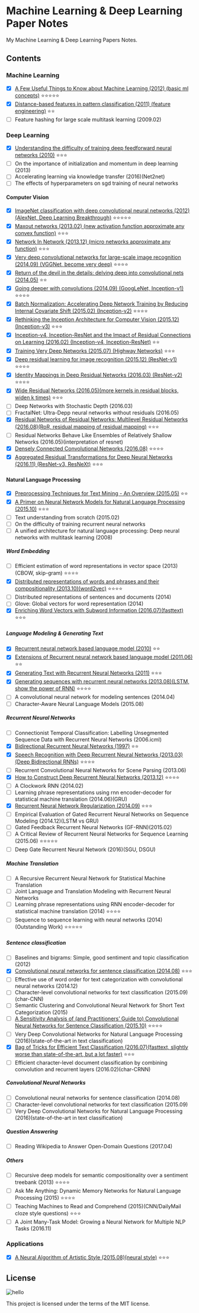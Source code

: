 # Machine Learning & Deep Learning Paper Notes
My Machine Learning & Deep Learning Papers Notes.

## Contents
### Machine Learning
- [x] [A Few Useful Things to Know about Machine Learning (2012) (basic ml concepts)](https://github.com/SunnyMarkLiu/Papers/blob/master/Machine%20Learning/A%20Few%20Useful%20Things%20to%20Know%20about%20Machine%20Learning.pdf) :star::star::star::star::star:
- [x] [Distance-based features in pattern classification (2011) (feature engineering)](https://github.com/SunnyMarkLiu/Papers/blob/master/Machine%20Learning/Distance-based%20features%20in%20pattern%20classification.pdf) :star::star:
- [ ] Feature hashing for large scale multitask learning (2009.02)

### Deep Learning
- [x] [Understanding the difficulty of training deep feedforward neural networks (2010)](https://github.com/SunnyMarkLiu/Papers/blob/master/Deep%20Learning/Understanding%20the%20difficulty%20of%20training%20deep%20feedforward%20neural%20networks.pdf) :star::star::star:
- [ ] On the importance of initialization and momentum in deep learning (2013)
- [ ] Accelerating learning via knowledge transfer (2016)(Net2net)
- [ ] The effects of hyperparameters on sgd training of neural networks

#### Computer Vision
- [x] [ImageNet classification with deep convolutional neural networks (2012) (AlexNet, Deep Learning Breakthrough)](https://github.com/SunnyMarkLiu/Papers/blob/master/Deep%20Learning/Computer%20Vision/ImageNet%20classification%20with%20deep%20convolutional%20neural%20networks.pdf) :star::star::star::star::star:
- [x] [Maxout networks (2013.02) (new activation function approximate any convex function)](https://github.com/SunnyMarkLiu/Papers/blob/master/Deep%20Learning/Computer%20Vision/Maxout%20Networks.pdf) :star::star::star:
- [x] [Network In Network (2013.12) (micro networks approximate any function)](https://github.com/SunnyMarkLiu/Papers/blob/master/Deep%20Learning/Computer%20Vision/Network%20In%20Network.pdf) :star::star::star:
- [x] [Very deep convolutional networks for large-scale image recognition (2014.09) (VGGNet, become very deep)](https://github.com/SunnyMarkLiu/Papers/blob/master/Deep%20Learning/Computer%20Vision/Very%20deep%20convolutional%20networks%20for%20large-scale%20image%20recognition.pdf) :star::star::star::star:
- [x] [Return of the devil in the details: delving deep into convolutional nets (2014.05)](https://github.com/SunnyMarkLiu/Papers/blob/master/Deep%20Learning/Computer%20Vision/Return%20of%20the%20Devil%20in%20the%20Details:%20Delving%20Deep%20into%20Convolutional%20Nets.pdf) :star::star:
- [x] [Going deeper with convolutions (2014.09) (GoogLeNet, Inception-v1)](https://github.com/SunnyMarkLiu/Papers/blob/master/Deep%20Learning/Computer%20Vision/Going%20deeper%20with%20convolutions.pdf) :star::star::star::star:
- [x] [Batch Normalization: Accelerating Deep Network Training by Reducing Internal Covariate Shift (2015.02) (Inception-v2)](https://github.com/SunnyMarkLiu/Papers/blob/master/Deep%20Learning/Computer%20Vision/Batch%20Normalization:%20Accelerating%20Deep%20Network%20Training%20by%20Reducing%20Internal%20Covariate%20Shift.pdf) :star::star::star::star:
- [x] [Rethinking the Inception Architecture for Computer Vision (2015.12) (Inception-v3)](https://github.com/SunnyMarkLiu/Papers/blob/master/Deep%20Learning/Computer%20Vision/Rethinking%20the%20Inception%20Architecture%20for%20Computer%20Vision.pdf) :star::star::star:
- [x] [Inception-v4, Inception-ResNet and the Impact of Residual Connections on Learning (2016.02) (Inception-v4, Inception-ResNet)](https://github.com/SunnyMarkLiu/Papers/blob/master/Deep%20Learning/Computer%20Vision/Inception-v4%2C%20Inception-ResNet%20and%20the%20Impact%20of%20Residual%20Connections%20on%20Learning.pdf) :star::star:
- [x] [Training Very Deep Networks (2015.07) (Highway Networks)](https://github.com/SunnyMarkLiu/Papers/blob/master/Deep%20Learning/Computer%20Vision/Training%20Very%20Deep%20Networks.pdf) :star::star::star:
- [x] [Deep residual learning for image recognition (2015.12) (ResNet-v1)](https://github.com/SunnyMarkLiu/Papers/blob/master/Deep%20Learning/Computer%20Vision/Deep%20Residual%20Learning%20for%20Image%20Recognition.pdf) :star::star::star::star:
- [x] [Identity Mappings in Deep Residual Networks (2016.03) (ResNet-v2)](https://github.com/SunnyMarkLiu/Papers/blob/master/Deep%20Learning/Computer%20Vision/Identity%20Mappings%20in%20Deep%20Residual%20Networks.pdf) :star::star::star::star:
- [x] [Wide Residual Networks (2016.05)(more kernels in residual blocks, widen k times)](https://github.com/SunnyMarkLiu/Papers/blob/master/Deep%20Learning/Computer%20Vision/Wide%20Residual%20Networks.pdf) :star::star::star:
- [ ] Deep Networks with Stochastic Depth (2016.03)
- [ ] FractalNet: Ultra-Depp neural networks without residuals (2016.05)
- [x] [Residual Networks of Residual Networks: Multilevel Residual Networks (2016.08)(RoR,  residual mapping of residual mapping)](https://github.com/SunnyMarkLiu/Papers/blob/master/Deep%20Learning/Computer%20Vision/Residual%20Networks%20of%20Residual%20Networks%20Multilevel%20Residual%20Networks.pdf) :star::star::star:
- [ ] Residual Networks Behave Like Ensembles of Relatively Shallow Networks (2016.05)(interpretation of resnet)
- [x] [Densely Connected Convolutional Networks (2016.08)](https://github.com/SunnyMarkLiu/Papers/blob/master/Deep%20Learning/Computer%20Vision/Densely%20Connected%20Convolutional%20Networks.pdf) :star::star::star::star:
- [x] [Aggregated Residual Transformations for Deep Neural Networks (2016.11) (ResNet-v3, ResNeXt)](https://github.com/SunnyMarkLiu/Papers/blob/master/Deep%20Learning/Computer%20Vision/Aggregated%20Residual%20Transformations%20for%20Deep%20Neural%20Networks.pdf) :star::star::star:

#### Natural Language Processing
- [x] [Preprocessing Techniques for Text Mining - An Overview (2015.05)](https://github.com/SunnyMarkLiu/MachineLearning-DeepLearning-Papers/blob/master/Deep%20Learning/Natural%20Language%20Processing/Preprocessing%20Techniques%20for%20Text%20Mining%20-%20An%20Overview.pdf) :star::star:
- [x] [A Primer on Neural Network Models for Natural Language Processing (2015.10)](https://github.com/SunnyMarkLiu/Papers/blob/master/Deep%20Learning/Natural%20Language%20Processing/A%20Primer%20on%20Neural%20Network%20Models%20for%20Natural%20Language%20Processing.pdf) :star::star::star:
- [ ] Text understanding from scratch (2015.02)
- [ ] On the difficulty of training recurrent neural networks
- [ ] A unified architecture for natural language processing: Deep neural networks with multitask learning (2008)

##### Word Embedding
- [ ] Efficient estimation of word representations in vector space (2013)(CBOW, skip-gram) :star::star::star::star:
- [x] [Distributed representations of words and phrases and their compositionality (2013.10)(word2vec)](https://github.com/SunnyMarkLiu/Papers/blob/master/Deep%20Learning/Natural%20Language%20Processing/Word%20Embedding/Distributed%20representations%20of%20words%20and%20phrases%20and%20their%20compositionality.pdf) :star::star::star::star:
- [ ] Distributed representations of sentences and documents (2014)
- [ ] Glove: Global vectors for word representation (2014)
- [x] [Enriching Word Vectors with Subword Information (2016.07)(fasttext)](https://github.com/SunnyMarkLiu/MachineLearning-DeepLearning-Papers/blob/master/Deep%20Learning/Natural%20Language%20Processing/Word%20Embedding/Enriching%20Word%20Vectors%20with%20Subword%20Information.pdf) :star::star::star:

##### Language Modeling & Generating Text
- [x] [Recurrent neural network based language model (2010)](https://github.com/SunnyMarkLiu/Papers/blob/master/Deep%20Learning/Natural%20Language%20Processing/Language%20Modeling%20%26%20Generating%20Text/Recurrent%20neural%20network%20based%20language%20model.pdf) :star::star:
- [x] [Extensions of Recurrent neural network based language model (2011.06)](https://github.com/SunnyMarkLiu/Papers/blob/master/Deep%20Learning/Natural%20Language%20Processing/Language%20Modeling%20%26%20Generating%20Text/Extensions%20of%20Recurrent%20neural%20network%20based%20language%20model.pdf) :star::star:
- [x] [Generating Text with Recurrent Neural Networks (2011)](https://github.com/SunnyMarkLiu/Papers/blob/master/Deep%20Learning/Natural%20Language%20Processing/Language%20Modeling%20%26%20Generating%20Text/Generating%20Text%20with%20Recurrent%20Neural%20Networks.pdf) :star::star::star:
- [x] [Generating sequences with recurrent neural networks (2013.08)(LSTM, show the power of RNN)](https://github.com/SunnyMarkLiu/MachineLearning-DeepLearning-Papers/blob/master/Deep%20Learning/Natural%20Language%20Processing/Language%20Modeling%20%26%20Generating%20Text/Generating%20Sequences%20With%20Recurrent%20Neural%20Networks.pdf) :star::star::star::star:
- [ ] A convolutional neural network for modeling sentences (2014.04)
- [ ] Character-Aware Neural Language Models (2015.08)

##### Recurrent Neural Networks
- [ ] Connectionist Temporal Classification: Labelling Unsegmented Sequence Data with Recurrent Neural Networks (2006.icml)
- [x] [Bidirectional Recurrent Neural Networks (1997)](https://github.com/SunnyMarkLiu/MachineLearning-DeepLearning-Papers/blob/master/Deep%20Learning/Natural%20Language%20Processing/Recurrent%20Neural%20Networks%0A%0A/Bidirectional%20Recurrent%20Neural%20Networks.pdf) :star::star:
- [x] [Speech Recognition with Deep Recurrent Neural Networks (2013.03)(Deep Bidirectional RNNs)](https://github.com/SunnyMarkLiu/MachineLearning-DeepLearning-Papers/blob/master/Deep%20Learning/Natural%20Language%20Processing/Recurrent%20Neural%20Networks%0A%0A/Speech%20Recognition%20with%20Deep%20Recurrent%20Neural%20Networks.pdf) :star::star::star::star:
- [ ] Recurrent Convolutional Neural Networks for Scene Parsing (2013.06)
- [x] [How to Construct Deep Recurrent Neural Networks (2013.12)](https://github.com/SunnyMarkLiu/MachineLearning-DeepLearning-Papers/blob/master/Deep%20Learning/Natural%20Language%20Processing/Recurrent%20Neural%20Networks%0A%0A/How%20to%20Construct%20Deep%20Recurrent%20Neural%20Networks.pdf) :star::star::star::star:
- [ ] A Clockwork RNN (2014.02)
- [ ] Learning phrase representations using rnn encoder-decoder for statistical machine translation (2014.06)(GRU)
- [x] [Recurrent Neural Network Regularization (2014.09)](https://github.com/SunnyMarkLiu/MachineLearning-DeepLearning-Papers/blob/master/Deep%20Learning/Natural%20Language%20Processing/Recurrent%20Neural%20Networks%0A%0A/Recurrent%20Neural%20Network%20Regularization.pdf) :star::star::star:
- [ ] Empirical Evaluation of Gated Recurrent Neural Networks on Sequence Modeling (2014.12)(LSTM vs GRU)
- [ ] Gated Feedback Recurrent Neural Networks (GF-RNN)(2015.02)
- [ ] A Critical Review of Recurrent Neural Networks for Sequence Learning (2015.06) :star::star::star::star::star:
- [ ] Deep Gate Recurrent Neural Network (2016)(SGU, DSGU)

##### Machine Translation
- [ ] A Recursive Recurrent Neural Network for Statistical Machine Translation
- [ ] Joint Language and Translation Modeling with Recurrent Neural Networks
- [ ] Learning phrase representations using RNN encoder-decoder for statistical machine translation (2014) :star::star::star::star:
- [ ] Sequence to sequence learning with neural networks (2014)(Outstanding Work) :star::star::star::star::star:

##### Sentence classification
- [ ] Baselines and bigrams: Simple, good sentiment and topic classification (2012)
- [x] [Convolutional neural networks for sentence classification (2014.08)](https://github.com/SunnyMarkLiu/MachineLearning-DeepLearning-Papers/blob/master/Deep%20Learning/Natural%20Language%20Processing/Sentence%20classification/Convolutional%20Neural%20Networks%20for%20Sentence%20Classification.pdf)  :star::star::star:
- [ ] Effective use of word order for text categorization with convolutional neural networks (2014.12)
- [ ] Character-level convolutional networks for text classification (2015.09)(char-CNN)
- [ ] Semantic Clustering and Convolutional Neural Network for Short Text Categorization (2015)
- [ ] [A Sensitivity Analysis of (and Practitioners’ Guide to) Convolutional Neural Networks for Sentence Classification (2015.10)]() :star::star::star::star:
- [ ] Very Deep Convolutional Networks for Natural Language Processing (2016)(state-of-the-art in text classification)
- [x] [Bag of Tricks for Efficient Text Classification (2016.07)(fasttext, slightly worse than state-of-the-art, but a lot faster)](https://github.com/SunnyMarkLiu/MachineLearning-DeepLearning-Papers/blob/master/Deep%20Learning/Natural%20Language%20Processing/Sentence%20classification/Bag%20of%20Tricks%20for%20Efficient%20Text%20Classification.pdf) :star::star::star:
- [ ] Efficient character-level document classification by combining convolution and recurrent layers (2016.02)(char-CRNN)

##### Convolutional Neural Networks
- [ ] Convolutional neural networks for sentence classification (2014.08)
- [ ] Character-level convolutional networks for text classification (2015.09)
- [ ] Very Deep Convolutional Networks for Natural Language Processing (2016)(state-of-the-art in text classification)

##### Question Answering
- [ ] Reading Wikipedia to Answer Open-Domain Questions (2017.04)

##### Others
- [ ] Recursive deep models for semantic compositionality over a sentiment treebank (2013) :star::star::star::star:
- [ ] Ask Me Anything: Dynamic Memory Networks for Natural Language Processing (2015) :star::star::star::star:
- [ ] Teaching Machines to Read and Comprehend (2015)(CNN/DailyMail cloze style questions) :star::star::star:
- [ ] A Joint Many-Task Model: Growing a Neural Network for Multiple NLP Tasks (2016.11)

### Applications
- [x] [A Neural Algorithm of Artistic Style (2015.08)(neural style)](https://github.com/SunnyMarkLiu/Papers/blob/master/Application/A%20Neural%20Algorithm%20of%20Artistic%20Style.pdf) :star::star::star:

## License
![hello](https://camo.githubusercontent.com/0be34709e630f7cbb96012fb1a48139bc5d45f07/68747470733a2f2f7777772e676f6f676c652e636f6d2f6c6f676f732f646f6f646c65732f323031362f74656163686572732d6461792d323031362d75732d363239363632363234343039313930342e322d687032782e676966)

This project is licensed under the terms of the MIT license.


